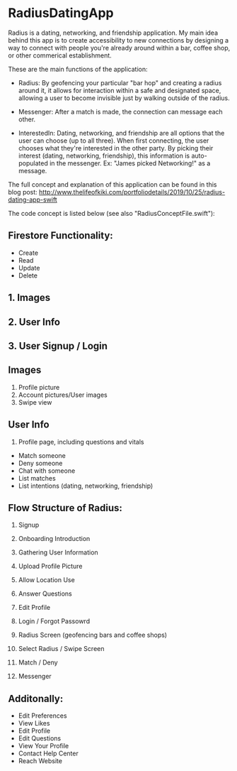 # RadiusDatingApp

Radius is a dating, networking, and friendship application. My main idea behind this app is to create accessibility to new connections by designing a way to connect with people you're already around within a bar, coffee shop, or other commerical establishment. 

These are the main functions of the application:

- Radius: By geofencing your particular "bar hop" and creating a radius around it, it allows for interaction within a safe and designated space, allowing a user to become invisible just by walking outside of the radius.

- Messenger: After a match is made, the connection can message each other.

- InterestedIn: Dating, networking, and friendship are all options that the user can choose (up to all three). When first connecting, the user chooses what they're interested in the other party. By picking their interest (dating, networking, friendship), this information is auto-populated in the messenger. Ex: "James picked Networking!" as a message.

The full concept and explanation of this application can be found in this blog post: http://www.thelifeofkiki.com/portfoliodetails/2019/10/25/radius-dating-app-swift

The code concept is listed below (see also "RadiusConceptFile.swift"):

## Firestore Functionality:
- Create
- Read
- Update
- Delete

 ## 1. Images
 ## 2. User Info
 ## 3. User Signup / Login

 ## Images
 1. Profile picture
 2. Account pictures/User images
 3. Swipe view

 ## User Info
 1. Profile page, including questions and vitals

 * Match someone
 * Deny someone
 * Chat with someone
 * List matches
 * List intentions (dating, networking, friendship)
 

## Flow Structure of Radius:

 1. Signup
 2. Onboarding Introduction
 3. Gathering User Information
 4. Upload Profile Picture
 5. Allow Location Use
 6. Answer Questions
 7. Edit Profile
 
 1. Login / Forgot Passowrd
 2. Radius Screen (geofencing bars and coffee shops)
 3. Select Radius / Swipe Screen
 4. Match / Deny
 5. Messenger
 
 ## Additonally:
 - Edit Preferences
 - View Likes
 - Edit Profile
 - Edit Questions
 - View Your Profile
 - Contact Help Center
 - Reach Website
 


